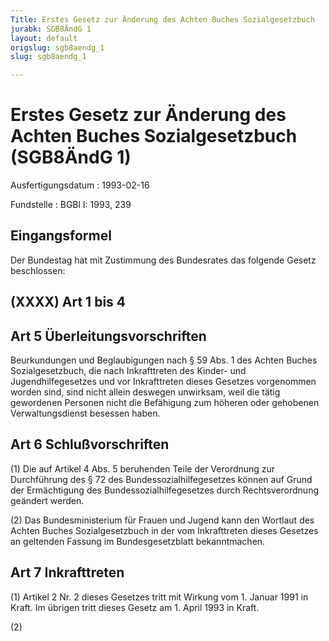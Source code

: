 ```yaml
---
Title: Erstes Gesetz zur Änderung des Achten Buches Sozialgesetzbuch
jurabk: SGB8ÄndG 1
layout: default
origslug: sgb8aendg_1
slug: sgb8aendg_1

---
```


# Erstes Gesetz zur Änderung des Achten Buches Sozialgesetzbuch (SGB8ÄndG 1)

Ausfertigungsdatum
:   1993-02-16

Fundstelle
:   BGBl I: 1993, 239



## Eingangsformel

Der Bundestag hat mit Zustimmung des Bundesrates das folgende Gesetz
beschlossen:


## (XXXX) Art 1 bis 4



## Art 5 Überleitungsvorschriften

Beurkundungen und Beglaubigungen nach § 59 Abs. 1 des Achten Buches
Sozialgesetzbuch, die nach Inkrafttreten des Kinder- und
Jugendhilfegesetzes und vor Inkrafttreten dieses Gesetzes vorgenommen
worden sind, sind nicht allein deswegen unwirksam, weil die tätig
gewordenen Personen nicht die Befähigung zum höheren oder gehobenen
Verwaltungsdienst besessen haben.


## Art 6 Schlußvorschriften

(1) Die auf Artikel 4 Abs. 5 beruhenden Teile der Verordnung zur
Durchführung des § 72 des Bundessozialhilfegesetzes können auf Grund
der Ermächtigung des Bundessozialhilfegesetzes durch Rechtsverordnung
geändert werden.

(2) Das Bundesministerium für Frauen und Jugend kann den Wortlaut des
Achten Buches Sozialgesetzbuch in der vom Inkrafttreten dieses
Gesetzes an geltenden Fassung im Bundesgesetzblatt bekanntmachen.


## Art 7 Inkrafttreten

(1) Artikel 2 Nr. 2 dieses Gesetzes tritt mit Wirkung vom 1. Januar
1991 in Kraft. Im übrigen tritt dieses Gesetz am 1. April 1993 in
Kraft.

(2)

